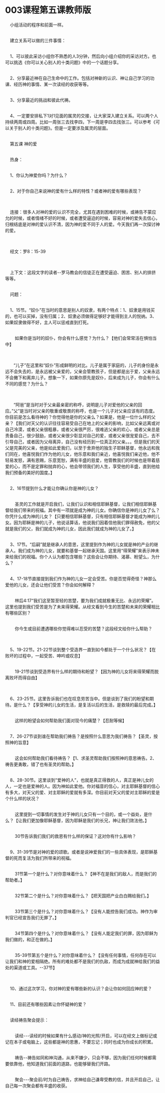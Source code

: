 # 003课程第五课教师版



<p>&nbsp; &nbsp; 小组活动的程序和前面一样。</p>

<p><br />
&nbsp; &nbsp; 建立关系可以做的三件事情：</p>

<p><br />
&nbsp; &nbsp; 1、可以彼此采访小组你不熟悉的人3分钟，然后向小组介绍你的采访对方。也可以挑选《你可以关心别人的十类问题》中的一个话题分享。</p>

<p><br />
&nbsp; &nbsp; 2、分享最近神在自己生命中的工作。包括对神新的认识、神让自己学习的功课、经历神的事情、某一次读经的收获等等。</p>

<p><br />
&nbsp; &nbsp; 3、分享最近的挑战和彼此代祷。</p>

<p><br />
&nbsp; &nbsp; 4、一定要安排私下1对1见面的属灵的交接，让大家深入建立关系。可以两个人持续两周或四周。比如一周张三去找李四，下一周是李四去找张三。可以参考《可以关于别人的十类问题》。但是一定要涉及属灵的层面。</p>

<p><br />
&nbsp; &nbsp; 第五课 神的爱</p>

<p><br />
&nbsp; &nbsp; 热身：</p>

<p><br />
&nbsp; &nbsp; 1、你认为神爱你吗？为什么？</p>

<p><br />
&nbsp; &nbsp; 2、对于你自己来说神的爱有什么样的特性？或者神的爱有哪些表现？</p>

<p><br />
&nbsp;<br />
&nbsp; &nbsp; 连接：很多人对神的爱的认识不完全，尤其在遇到困难的时候，或祷告不蒙应允的时候，或者情绪不好的时候，或者遭受逼迫的时候，容易对神的爱失去信心，归根结底是对神的爱认识不清，因为神的爱不同于人的爱。今天我们再一次探讨神的爱。</p>

<p><br />
&nbsp;<br />
&nbsp; &nbsp; 经文：罗8：15-39</p>

<p><br />
&nbsp;<br />
&nbsp; &nbsp; 上下文：这段文字的读者--罗马教会的信徒正在遭受逼迫、困苦、别人的排挤等等。</p>

<p><br />
&nbsp; &nbsp; 问题：</p>

<p><br />
&nbsp; &nbsp; 1、15节。“奴仆”在当时的意思是别人的奴隶，有两个特点：1、奴隶是用钱买的，也可以买掉，没有归属；2、奴隶必须做得足够好才能得到主人的悦纳。3、如果奴隶做得不好，主人可以惩戒直到打死。</p>

<p><br />
&nbsp; &nbsp; &nbsp; &nbsp; 如果你是当时的奴仆，你会有什么感觉？为什么？【他们会常常活在惧怕当中】</p>

<p><br />
<br />
&nbsp; &nbsp; &nbsp; &nbsp;“儿子”在这里和“奴仆”形成鲜明的对比。儿子是属于家庭的，儿子的身份是永远不会失去的，是永远被父亲爱的，父亲会管教孩子，但是都是出于爱，父亲永远不会撇下和离弃儿子。想象一下，如果你原先是奴仆，后来成为儿子，你会有什么不同的感觉？为什么？</p>

<p><br />
<br />
&nbsp; &nbsp; &nbsp; &nbsp;“阿爸”是当时对于父亲最亲密的称呼，说明是儿子对爱他的父亲的回应。”父”是当时对父亲的敬重或敬畏的称呼，也是一个儿子对父亲应该有的态度。你目前是怎么看待神的？你觉得他是你的父亲么？如果是，他是一位什么样的父亲？【我们对天父的认识往往容易受自己在地上的父亲的影响，比如父亲远离或对自己冷漠，或者父亲很粗暴，或者父亲很严厉，很难逃父亲的欢心，或者父亲总是责备自己，很少鼓励，或者父亲很少彰显对自己的爱，或者父亲很宠爱自己，去不引导自己，或者因为父母离异，自己没有经历到一位真正的父亲。。。但是我们的天父是完美的父亲，他是如此爱我们，以至于舍弃他的独生子耶稣基督，他永远和我们同在，他喜悦我们作为他的儿女，他乐意和我们亲近，他喜悦我们亲近他，他不轻易发怒，满有恩赐，乐意宽恕，满有丰盛的慈爱，他管教我们的时候也是带着慈爱的心，而不是定罪和抛弃的心，他会带领我们的人生，享受他的丰盛，直到他给我们预备的美好的国度。】</p>

<p><br />
&nbsp; &nbsp; 2、16节提到什么才能让你确认你是神的儿女？</p>

<p><br />
&nbsp; &nbsp; &nbsp; &nbsp; 圣灵的工作就是开启我们，让我们认识和相信耶稣基督，让我们相信耶稣基督给我们带来的祝福。其中有一项就是成为神的儿女。你确信你是神的儿女了么？你凭什么成为神的儿女？【只要相信耶稣基督，只有相信耶稣基督才能成为神的儿女。因为耶稣是神的儿子，他说话算话，他说我们因着信他我们罪得赦免，他的父就是我们的父，我们就成为神的儿女，因此我们就成为神的儿女了。】</p>

<p><br />
&nbsp; &nbsp; 3、17节。“后嗣”就是继承人的意思，这里提到作为神的儿女就是神的产业的继承人。我们成为神的儿女，就要和基督一起继承天国。这里用“得荣耀”来表示神未来给我们的祝福。你个人认为都包含哪些？这些会让你期待、渴慕、盼望么，为什么？</p>

<p><br />
&nbsp; &nbsp; 4、17-18节直接提到我们作为神的儿女一定会受苦。你是否觉得奇怪？神那么爱他的儿女，还会让他们受苦？你会如何解释？</p>

<p><br />
&nbsp; &nbsp; &nbsp; &nbsp; 林后4:17“我们这至暂至轻的苦楚，要为我们成就极重无比、永远的荣耀”。这里也提到我们受苦是为了未来得荣耀。从经文看到今生的苦楚和未来的荣耀相比有哪些区别？</p>

<p><br />
&nbsp; &nbsp; &nbsp; &nbsp; 你今生或目前遭遇哪些你觉得难以忍受的苦楚？这段经文给你什么帮助？</p>

<p><br />
&nbsp;<br />
&nbsp; &nbsp; 5、19-22节。21-22节谈到整个受造界一直到如今都处于一个什么状况？【在败坏的过程中，一起受苦、呻吟或叹息】</p>

<p><br />
&nbsp; &nbsp; &nbsp; &nbsp; 19-21节谈到受造界有什么样的期待和盼望？【因为神的儿女将来得荣耀而脱离败坏而得自由】</p>

<p><br />
&nbsp;<br />
&nbsp; &nbsp; 6、23-25节。这里告诉我们也在叹息劳苦当中。但是谈到了我们的盼望和期待。是什么？【享受神的儿女的生活，是复活以后的生活，是救赎的最后完成。】</p>

<p><br />
&nbsp; &nbsp; &nbsp; &nbsp; 这样的盼望会如何帮助我们面对现今的痛楚？【忍耐等候】</p>

<p><br />
&nbsp; &nbsp; 7、26-27节谈到谁在帮助我们祷告？是按照什么意思为我们祷告？【圣灵，按照神的旨意】</p>

<p><br />
&nbsp; &nbsp; &nbsp; &nbsp; 这会如何帮助我们看待祷告？【1、求圣灵帮助我们按照神的意思祷告。2、祷告更勇敢，错了也有圣灵的帮助。】</p>

<p><br />
&nbsp; &nbsp; 8、28-30节。这里谈到“爱神的人”，也就是真正得救的人，真正是神儿女的人，一定也是爱神的人。因为神如此爱他。你对福音的信心，对主耶稣基督的信心有多大，对天父的爱、对主耶稣的爱就有多深。你目前对天父的爱对主耶稣的爱是个什么样的状况？</p>

<p><br />
&nbsp; &nbsp; &nbsp; &nbsp; 这里提到一切事情的发生对于神的儿女只有一个目的，或一个益处，是什么？【让我们更加像耶稣基督，因为耶稣是我们的长兄，神让我们效法他。】</p>

<p><br />
&nbsp; &nbsp; &nbsp; &nbsp; 30节告诉我们我们的救恩有什么样的保证？这对你有什么影响？</p>

<p><br />
&nbsp; &nbsp; 9、31-39节是对神的爱的颂歌。或者是说神爱我们的一些具体表现，是耶稣基督的死而复活为我们所带来的祝福。</p>

<p><br />
&nbsp; &nbsp; &nbsp; &nbsp; 31节第一个是什么？对你意味着什么？【神不在是我们的敌人，而是我们的帮助者。】</p>

<p><br />
&nbsp; &nbsp; &nbsp; &nbsp; 32节第二个是什么？对你意味着什么？【把天国把产业白白赐给我们。】</p>

<p><br />
&nbsp; &nbsp; &nbsp; &nbsp; 33节第三个是什么？对你意味着什么？【没有人能控告我们成功。神作为审判官已经宣告我们无罪了。】</p>

<p><br />
&nbsp; &nbsp; &nbsp; &nbsp; 34节第四个是什么？对你意味着什么？【没有人能定我们的罪，因为耶稣为我们做的，和正在做的。】</p>

<p><br />
&nbsp; &nbsp; &nbsp; &nbsp; 35-39节第五个是什么？对你意味着什么？【没有任何事情，任何存在可以让我们和神的爱相隔绝。所有的难处都不是我们的仇敌，而成为成就神给我们的益处的渠道或工具。--37节】</p>

<p><br />
&nbsp;<br />
&nbsp; &nbsp; 10、通过这次学习，你对神的爱有哪些新的认识？会让你如何回应神的爱？</p>

<p><br />
&nbsp; &nbsp; 11、目前还有哪些因素让你怀疑神的爱？</p>

<p><br />
&nbsp; &nbsp; 读经祷告聚会提示：</p>

<p><br />
&nbsp; &nbsp; &nbsp; &nbsp; 读经---读经的时候如果有什么感动/神的光照/开启，可以在经文上做标记或记在本子或电脑上，这些都是神的恩惠，不要忘记；同时也成为你成长的积累。</p>

<p><br />
&nbsp; &nbsp; &nbsp; &nbsp; 祷告--祷告如同和神沟通，从来不嫌少，只会不够，因为我们任何时候都需要依靠他，他知道我们前面的道路，也能够替我们开路。</p>

<p><br />
&nbsp; &nbsp; &nbsp; &nbsp; 聚会---聚会前/时为自己祷告，求神给自己谦卑受教的信，并且开启自己，让自己每一次聚会都有丰盛的收获。</p>